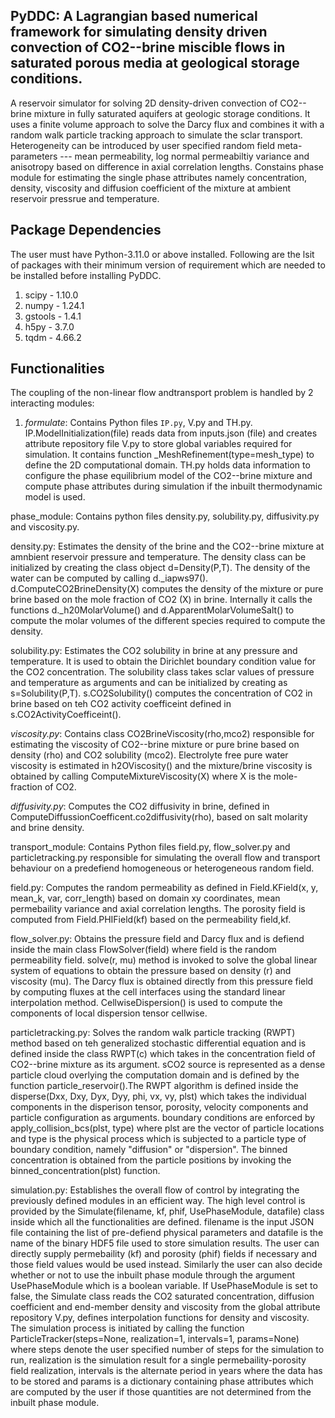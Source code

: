 ## PyDDC: A Lagrangian based numerical framework for simulating density driven convection of CO2--brine miscible flows in saturated porous media at geological storage conditions.
A reservoir simulator for solving 2D density-driven convection of CO2--brine mixture in fully saturated aquifers at geologic storage conditions. It uses a finite volume approach to solve the Darcy flux and combines it with a random walk particle tracking approach to simulate the sclar transport. Heterogeneity can be introduced by user specified random field meta-parameters --- mean permeability, log normal permeabiltiy variance and anisotropy based on difference in axial correlation lengths. Constains phase module for estimating the single phase attributes namely concentration, density, viscosity and diffusion coefficient of the mixture at ambient reservoir pressrue and temperature.

## Package Dependencies
The user must have Python-3.11.0 or above installed. Following are the lsit of packages with their minimum version of requirement which are needed to be installed before installing PyDDC. 
  1. scipy - 1.10.0
  2. numpy - 1.24.1
  3. gstools - 1.4.1
  4. h5py - 3.7.0
  5. tqdm - 4.66.2

## Functionalities
The coupling of the non-linear flow andtransport problem is handled by 2 interacting modules:


1. _formulate_: Contains Python files ```IP.py```, V.py and TH.py. IP.ModelInitialization(file) reads data from inputs.json (file) and creates attribute repository file V.py to store global variables required for simulation. It contains function _MeshRefinement(type=mesh_type) to define the 2D computational domain. TH.py holds data information to configure the phase equilibrium model of the CO2--brine mixture and compute phase attributes during simulation if the inbuilt thermodynamic model is used.


phase_module: Contains python files density.py, solubility.py, diffusivity.py and viscosity.py.


density.py: Estimates the density of the brine and the CO2--brine mixture at amnbient reservoir pressure and temperature.
The density class can be initialized by creating the class object d=Density(P,T). The density of the water can be computed by
calling d._iapws97(). d.ComputeCO2BrineDensity(X) computes the density of the mixture or pure brine based on the mole
fraction of CO2 (X) in brine. Internally it calls the functions d._h20MolarVolume() and d.ApparentMolarVolumeSalt() to
compute the molar volumes of the different species required to compute the density.


solubility.py: Estimates the CO2 solubility in brine at any pressure and temperature. It is used to obtain the Dirichlet
boundary condition value for the CO2 concentration. The solubility class takes sclar values of pressure and temperature as
arguments and can be initialized by creating as s=Solubility(P,T). s.CO2Solubility() computes the concentration of CO2 in
brine based on teh CO2 activity coefficeint defined in s.CO2ActivityCoefficeint().


*viscosity.py*: Contains class CO2BrineViscosity(rho,mco2) responsible for estimating the viscosity of CO2--brine mixture or
pure brine based on density (rho) and CO2 solubility (mco2). Electrolyte free pure water viscosity is estimated in
h2OViscosity() and the mixture/brine viscosity is obtained by calling ComputeMixtureViscosity(X) where X is the mole-
fraction of CO2.


*diffusivity.py*: Computes the CO2 diffusivity in brine, defined in ComputeDiffussionCoefficent.co2diffusivity(rho), based on
salt molarity and brine density.




transport_module: Contains Python files field.py, flow_solver.py and particletracking.py responsible for simulating
the overall flow and transport behaviour on a predefiend homogeneous or heterogeneous random field.


field.py:  Computes the random permeability as defined in Field.KField(x, y, mean_k, var, corr_length) based on domain xy
coordinates, mean permebaility variance and axial correlation lengths. The porosity field is computed from Field.PHIField(kf)
based on the permeability field,kf.


flow_solver.py: Obtains the pressure field and Darcy flux and is defiend inside the main class FlowSolver(field) where
field is the random permeability field. solve(r, mu) method is invoked to solve the global linear system of equations to
obtain the pressure based on density (r) and viscosity (mu). The Darcy flux is obtained directly from this pressure field by
computing fluxes at the cell interfaces using the standard linear interpolation method. CellwiseDispersion() is used to compute
the components of local dispersion tensor cellwise.


particletracking.py: Solves the random walk particle tracking (RWPT) method based on teh generalized stochastic differential
equation and is defined inside the class RWPT(c) which takes in the concentration field of CO2--brine mixture as its argument.
sCO2 source is represented as a dense particle cloud overlying the computation domain and is defined by the function
particle_reservoir().The RWPT algorithm is defined inside the disperse(Dxx, Dxy, Dyx, Dyy, phi, vx, vy, plst) which takes the
individual components in the disperison tensor, porosity, velocity components and particle configuration as arguments. boundary
conditions are enforced by apply_collision_bcs(plst, type) where plst are the vector of particle locations and type is the
physical process which is subjected to a particle type of boundary condition, namely "diffusion" or "dispersion". The binned
concentration is obtained from the particle positions by invoking the binned_concentration(plst) function.




simulation.py: Establishes the overall flow of control by integrating the previously defined modules in an efficient way. The high level control is provided by the Simulate(filename, kf, phif, UsePhaseModule, datafile) class inside which all the functionalities are defined. filename is the input JSON file containing the list of pre-defiend physical parameters and datafile is the name of the binary HDF5 file used to store simulation results. The user can directly supply permebaility (kf) and porosity (phif) fields if necessary and those field values would be used instead. Similarly the user can also decide whether or not to use the inbuilt phase module through the argument UsePhaseModule which is a boolean variable. If UsePhaseModule is set to false, the Simulate class reads the CO2 saturated concentration, diffusion coefficient and end-member density and viscosity from the global attribute repository V.py, defines interpolation functions for density and viscosity. The simulation process is initiated by calling the function ParticleTracker(steps=None, realization=1, intervals=1, params=None) where steps denote the user specified number of steps for the simulation to run, realization is the simulation result for a single permebaility-porosity field realization, intervals is the alternate period in years where the data has to be stored and params is a dictionary containing phase attributes which are computed by the user if those quantities are not determined from the inbuilt phase module.
